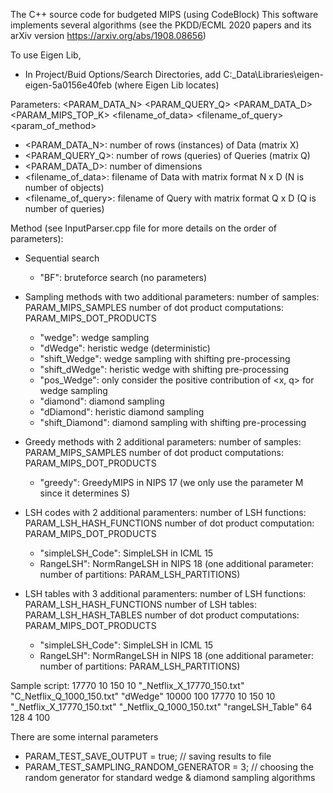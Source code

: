 The C++ source code for budgeted MIPS (using CodeBlock)
This software implements several algorithms (see the PKDD/ECML 2020 papers and its arXiv version https://arxiv.org/abs/1908.08656)

To use Eigen Lib,
- In Project/Buid Options/Search Directories, add C:\_Data\Libraries\eigen-eigen-5a0156e40feb (where Eigen Lib locates)

Parameters: 
<PARAM_DATA_N> <PARAM_QUERY_Q> <PARAM_DATA_D> <PARAM_MIPS_TOP_K> <filename_of_data> <filename_of_query> <method> <param_of_method>

- <PARAM_DATA_N>: number of rows (instances) of Data (matrix X)
- <PARAM_QUERY_Q>: number of rows (queries) of Queries (matrix Q)
- <PARAM_DATA_D>: number of dimensions
- <filename_of_data>: filename of Data with matrix format N x D (N is number of objects)
- <filename_of_query>: filename of Query with matrix format Q x D (Q is number of queries)

Method (see InputParser.cpp file for more details on the order of parameters):

- Sequential search
	+ "BF": bruteforce search (no parameters)

- Sampling methods with two additional parameters: 
number of samples: PARAM_MIPS_SAMPLES
number of dot product computations: PARAM_MIPS_DOT_PRODUCTS

	+ "wedge": wedge sampling 
	+ "dWedge": heristic wedge (deterministic)
	+ "shift_Wedge": wedge sampling with shifting pre-processing 
	+ "shift_dWedge": heristic wedge with shifting pre-processing 
	+ "pos_Wedge": only consider the positive contribution of <x, q> for wedge sampling
	+ "diamond": diamond sampling
	+ "dDiamond": heristic diamond sampling
	+ "shift_Diamond": diamond sampling with shifting pre-processing

- Greedy methods with 2 additional parameters: 
number of samples: PARAM_MIPS_SAMPLES
number of dot product computations: PARAM_MIPS_DOT_PRODUCTS

	+ "greedy": GreedyMIPS in NIPS 17 (we only use the parameter M since it determines S)

- LSH codes with 2 additional paramenters: 
number of LSH functions: PARAM_LSH_HASH_FUNCTIONS
number of dot product computation: PARAM_MIPS_DOT_PRODUCTS

	+ "simpleLSH_Code": SimpleLSH in ICML 15
	+ RangeLSH": NormRangeLSH in NIPS 18 (one additional parameter: number of partitions: PARAM_LSH_PARTITIONS)

- LSH tables with 3 additional paramenters: 
number of LSH functions: PARAM_LSH_HASH_FUNCTIONS 
number of LSH tables: PARAM_LSH_HASH_TABLES
number of dot product computations: PARAM_MIPS_DOT_PRODUCTS

	+ "simpleLSH_Code": SimpleLSH in ICML 15
	+ RangeLSH": NormRangeLSH in NIPS 18 (one additional parameter: number of partitions: PARAM_LSH_PARTITIONS)

Sample script:
17770 10 150 10 "_Netflix_X_17770_150.txt" "C_Netflix_Q_1000_150.txt" "dWedge" 10000 100
17770 10 150 10 "_Netflix_X_17770_150.txt" "_Netflix_Q_1000_150.txt" "rangeLSH_Table" 64 128 4 100 

There are some internal parameters
- PARAM_TEST_SAVE_OUTPUT = true; // saving results to file
- PARAM_TEST_SAMPLING_RANDOM_GENERATOR = 3; // choosing the random generator for standard wedge & diamond sampling algorithms


